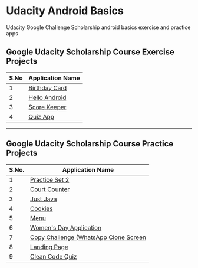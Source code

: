 # Udacity Android Basics
Udacity Google Challenge Scholarship android basics exercise and practice apps


## Google Udacity Scholarship Course Exercise Projects

S.No | Application Name
---------|-------------
1 | [Birthday Card](https://github.com/sabdar18/Udacity_android_basics/tree/master/exercise/BirthdayCard)
2 | [Hello Android](https://github.com/sabdar18/Udacity_android_basics/tree/master/exercise/HelloAndroid)
3 | [Score Keeper](https://github.com/sabdar18/Udacity_android_basics/tree/master/exercise/ScoreKeeper)
4 | [Quiz App](https://github.com/sabdar18/Udacity_android_basics/tree/master/exercise/QuizApp)

---------
## Google Udacity Scholarship Course Practice Projects

S.No. | Application Name
---------------|-----------------
1 | [Practice Set 2](https://github.com/sabdar18/Udacity_android_basics/tree/master/practice/PracticeSet2)
2 | [Court Counter](https://github.com/sabdar18/Udacity_android_basics/tree/master/practice/CourtCounter)
3 | [Just Java](https://github.com/sabdar18/Udacity_android_basics/tree/master/practice/JustJava)
4 | [Cookies](https://github.com/sabdar18/Udacity_android_basics/tree/master/practice/Cookies)
5 | [Menu](https://github.com/sabdar18/Udacity_android_basics/tree/master/practice/Menu)
6 | [Women's Day Application](https://github.com/sabdar18/Udacity_android_basics/tree/master/practice/MyApplication)
7 | [Copy Challenge (WhatsApp Clone Screen ](https://github.com/sabdar18/Udacity_android_basics/tree/master/practice/copychallenge)
8 | [Landing Page ](https://github.com/sabdar18/Udacity_android_basics/tree/master/practice/Landing_Page)
9 | [Clean Code Quiz](https://github.com/sabdar18/Udacity_android_basics/tree/master/practice/CleanCodeQuiz)
  
